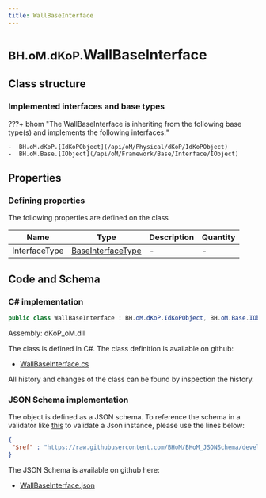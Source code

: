 ```yaml
---
title: WallBaseInterface
---
```


# <small>BH.oM.dKoP.</small>**WallBaseInterface**



## Class structure

### Implemented interfaces and base types

???+ bhom "The WallBaseInterface is inheriting from the following base type(s) and implements the following interfaces:"

    -  BH.oM.dKoP.[IdKoPObject](/api/oM/Physical/dKoP/IdKoPObject)
    -  BH.oM.Base.[IObject](/api/oM/Framework/Base/Interface/IObject)


## Properties



### Defining properties

The following properties are defined on the class

| Name             | Type             | Description      | Quantity         |
|------------------|------------------|------------------|------------------|
| InterfaceType | [BaseInterfaceType](/api/oM/Physical/dKoP/Interfaces/Enums/BaseInterfaceType) | - | - |


## Code and Schema

### C# implementation

``` C# title="C#"
public class WallBaseInterface : BH.oM.dKoP.IdKoPObject, BH.oM.Base.IObject
```

Assembly: dKoP_oM.dll

The class is defined in C#. The class definition is available on github:

- [WallBaseInterface.cs](https://github.com/BHoM/dKoP_Toolkit/blob/develop/dKoP_oM/Interfaces\WallBaseInterface.cs)

All history and changes of the class can be found by inspection the history.
### JSON Schema implementation

The object is defined as a JSON schema. To reference the schema in a validator like [this](https://www.jsonschemavalidator.net/) to validate a Json instance, please use the lines below:

``` json title="JSON Schema"
{
 "$ref" : "https://raw.githubusercontent.com/BHoM/BHoM_JSONSchema/develop/dKoP_oM/WallBaseInterface.json"
}
```

The JSON Schema is available on github here:

- [WallBaseInterface.json](https://github.com/BHoM/BHoM_JSONSchema/blob/develop/dKoP_oM/WallBaseInterface.json)
